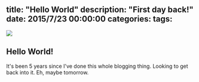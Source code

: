title: "Hello World"
description: "First day back!"
date: 2015/7/23 00:00:00
categories:
tags:
------------------

![](https://s-media-cache-ak0.pinimg.com/736x/60/41/ef/6041ef65602c5d81c38d697bc08acf73.jpg)

## Hello World!

It's been 5 years since I've done this whole blogging thing.  Looking to get back
into it.  Eh, maybe tomorrow.
